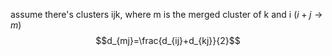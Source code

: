 assume there's clusters ijk, where m is the merged cluster of k and i ($i+j\to m$)
$$d_{mj}=\frac{d_{ij}+d_{kj}}{2}$$